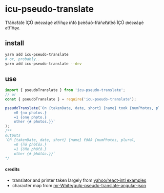 # icu-pseudo-translate

Třáñƨℓáƭè ÌÇÛ ₥èƨƨáϱè ƨƭřïñϱƨ ïñƭô ƥƨèδúô-ƭřáñƨℓáƭèδ ÌÇÛ ₥èƨƨáϱè ƨƭřïñϱƨ.

## install
```sh
yarn add icu-pseudo-translate
# or, probably..
yarn add icu-pseudo-translate --dev
```

## use

```js
import { pseudoTranslate } from 'icu-pseudo-translate';
// or 
const { pseudoTranslate } = require('icu-pseudo-translate');

pseudoTranslate(`On {takenDate, date, short} {name} took {numPhotos, plural,
    =0 {no photos.}
    =1 {one photo.}
    other {# photos.}}`
);
/**
outputs
`Óñ {takenDate, date, short} {name} ƭôôƙ {numPhotos, plural, 
    =0 {ñô ƥhôƭôƨ.}
    =1 {ôñè ƥhôƭô.} 
    other {# ƥhôƭôƨ.}}`
*/
```

#### credits
* translator and printer taken largely from [yahoo/react-intl examples](https://github.com/yahoo/react-intl/tree/master/examples/translations)
* character map from [mr-White/gulp-pseudo-translate-angular-json](https://github.com/mr-white/gulp-pseudo-translate-angular-json)